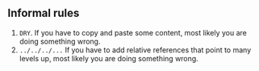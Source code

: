 ## Informal rules

1. `DRY`. If you have to copy and paste some content, most likely you are doing something wrong.
1. `../../../...` If you have to add relative references that point to many levels up, most likely you are doing something wrong.
